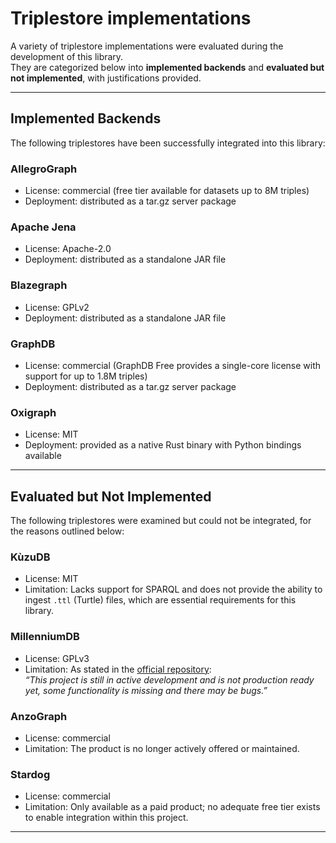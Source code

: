 # Triplestore implementations

A variety of triplestore implementations were evaluated during the development of this library.  
They are categorized below into **implemented backends** and **evaluated but not implemented**, with justifications provided.

---

## Implemented Backends

The following triplestores have been successfully integrated into this library:

### AllegroGraph 
  - License: commercial (free tier available for datasets up to 8M triples)  
  - Deployment: distributed as a tar.gz server package  

### Apache Jena
  - License: Apache-2.0  
  - Deployment: distributed as a standalone JAR file  

### Blazegraph  
  - License: GPLv2  
  - Deployment: distributed as a standalone JAR file

### GraphDB  
  - License: commercial (GraphDB Free provides a single-core license with support for up to 1.8M triples)  
  - Deployment: distributed as a tar.gz server package    

### Oxigraph 
  - License: MIT  
  - Deployment: provided as a native Rust binary with Python bindings available  

---

## Evaluated but Not Implemented

The following triplestores were examined but could not be integrated, for the reasons outlined below:

### KùzuDB
  - License: MIT  
  - Limitation: Lacks support for SPARQL and does not provide the ability to ingest `.ttl` (Turtle) files, which are essential requirements for this library.  

### MillenniumDB 
  - License: GPLv3  
  - Limitation: As stated in the [official repository](https://github.com/MillenniumDB/MillenniumDB):  
    *“This project is still in active development and is not production ready yet, some functionality is missing and there may be bugs.”*  

### AnzoGraph
  - License: commercial  
  - Limitation: The product is no longer actively offered or maintained.  

### Stardog 
  - License: commercial  
  - Limitation: Only available as a paid product; no adequate free tier exists to enable integration within this project.  

---